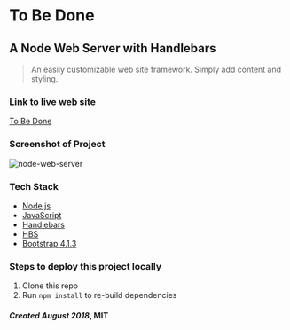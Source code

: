 # To Be Done

## A Node Web Server with Handlebars

> An easily customizable web site framework. Simply add content and styling.

### Link to live web site

[To Be Done](https://to-be-done.herokuapp.com/)

### Screenshot of Project

![node-web-server](https://raw.github.com/captnwalker/node-web-server/master/img/screenshot.gif "node-web-server")

### Tech Stack

- [Node.js](https://nodejs.org)
- [JavaScript](https://developer.mozilla.org/en-US/docs/Web/JavaScript)
- [Handlebars](https://handlebarsjs.com/)
- [HBS](https://www.npmjs.com/package/hbs)
- [Bootstrap 4.1.3](https://getbootstrap.com/)

### Steps to deploy this project locally

1.  Clone this repo
2.  Run `npm install` to re-build dependencies

#### *Created August 2018*, MIT